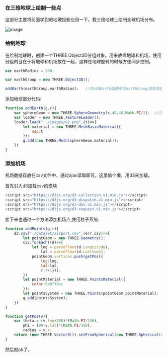 ### 在三维地球上绘制一些点

这部分主要将前面学到的地理投影应用一下，载三维地球上绘制全球机场分布。


![image](https://github.com/xswei/ThreeJS_demo/blob/master/examples/03/points.png)

### 绘制地球

在绘制地球时，创建一个THREE.Object3D分组对象，用来放置地球和机场。使用分组的目在于将地球和机场放在一起，这样在地球旋转的时候方便同步控制。

```js
var earthRadius = 200;

var earthGroup = new THREE.Object3D();

addEarth(earthGroup,earthRadius);  	//在addEarth函数中向earthGroup添加地球

```

添加地球部分代码:

```js
function addEarth(g,r){
	var sphereGeom = new THREE.SphereGeometry(r,40,40,Math.PI/2);  //注意这里的phiStart参数为Math.PI/2
	var loader = new THREE.TextureLoader();
	loader.load("../images/e2.png",(t)=>{
		let material = new THREE.MeshBasicMaterial({
			map:t
		});
		g.add(new THREE.Mesh(sphereGeom,material));
	})
}

```

### 添加机场

机场数据存放在csv文件中，通过ajax读取即可，这里偷个懒，用d3来加载。

首先引入d3加载csv的模块

```js
<script src="https://d3js.org/d3-collection.v1.min.js"></script>
<script src="https://d3js.org/d3-dispatch.v1.min.js"></script>
<script src="https://d3js.org/d3-dsv.v1.min.js"></script>
<script src="https://d3js.org/d3-request.v1.min.js"></script>

```

接下来也通过一个方法添加机场点,使用粒子系统:

```js
function addPoints(g,r){
	d3.csv("./dataset/airport.csv",(err,csv)=>{
		let pointGeom = new THREE.Geometry();
		csv.forEach((d)=>{
			let lng = parseFloat(d.Longtitude),
				lat = parseFloat(d.Latitude);
			pointGeom.vertices.push(getPos({
				lng:lng,
				lat:lat,
				r:r+1}));
		})
		let pointMaterial = new THREE.PointsMaterial({
			color:0x0ff0cc
		});
		let pointsSystem = new THREE.Points(pointGeom,pointMaterial);
		g.add(pointsSystem);
	})
}

function getPos(v){
	var theta = (v.lng+180)*(Math.PI/180),
		phi = (90-v.lat)*(Math.PI/180),
		radius = v.r;
	return (new THREE.Vector3()).setFromSpherical(new THREE.Spherical(radius,phi,theta));
}

```

然后就ok了。